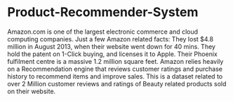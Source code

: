 # Product-Recommender-System
Amazon.com is one of the largest electronic commerce and cloud computing companies. Just a few Amazon related facts: They lost $4.8 million in August 2013, when their website went down for 40 mins. They hold the patent on 1-Click buying, and licenses it to Apple. Their Phoenix fulfilment centre is a massive 1.2 million square feet. Amazon relies heavily on a Recommendation engine that reviews customer ratings and purchase history to recommend items and improve sales. This is a dataset related to over 2 Million customer reviews and ratings of Beauty related products sold on their website.

